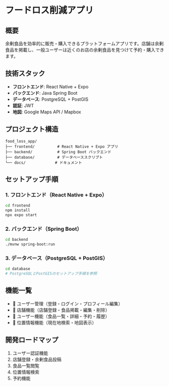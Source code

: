 # フードロス削減アプリ

## 概要
余剰食品を効率的に販売・購入できるプラットフォームアプリです。店舗は余剰食品を掲載し、一般ユーザーは近くのお店の余剰食品を見つけて予約・購入できます。

## 技術スタック
- **フロントエンド**: React Native + Expo
- **バックエンド**: Java Spring Boot
- **データベース**: PostgreSQL + PostGIS
- **認証**: JWT
- **地図**: Google Maps API / Mapbox

## プロジェクト構造
```
food_loss_app/
├── frontend/          # React Native + Expo アプリ
├── backend/           # Spring Boot バックエンド
├── database/          # データベーススクリプト
└── docs/             # ドキュメント
```

## セットアップ手順

### 1. フロントエンド（React Native + Expo）
```bash
cd frontend
npm install
npx expo start
```

### 2. バックエンド（Spring Boot）
```bash
cd backend
./mvnw spring-boot:run
```

### 3. データベース（PostgreSQL + PostGIS）
```bash
cd database
# PostgreSQLとPostGISのセットアップ手順を参照
```

## 機能一覧
- 👤 ユーザー管理（登録・ログイン・プロフィール編集）
- 🏪 店舗機能（店舗登録・食品掲載・編集・削除）
- 🍞 ユーザー機能（食品一覧・詳細・予約・履歴）
- 📍 位置情報機能（現在地検索・地図表示）

## 開発ロードマップ
1. ユーザー認証機能
2. 店舗登録・余剰食品投稿
3. 食品一覧閲覧
4. 位置情報検索
5. 予約機能
